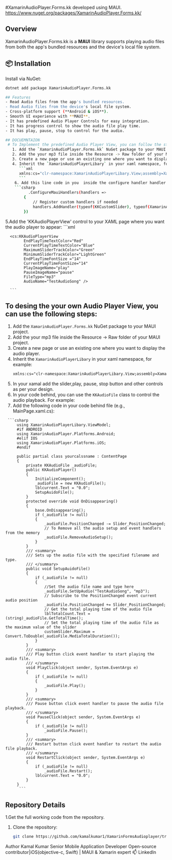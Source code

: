 #XamarinAudioPlayer.Forms.kk developed using MAUI.
https://www.nuget.org/packages/XamarinAudioPlayer.Forms.kk/

## Overview
XamarinAudioPlayer.Forms.kk is a **MAUI**  library supports playing audio files from both the app's bundled resources and the device's local file system.
## 📦 Installation

Install via NuGet:

```sh
dotnet add package XamarinAudioPlayer.Forms.kk

## Features
- Read Audio files from the app's bundled resources.
- Read Audio files from the device's local file system.
- Cross-platform support (**Android & iOS**).
- Smooth UI experience with **MAUI**.
- It has predefined Audio Player Controls for easy integration.
- It has progress control to show the audio file play time.
- It has play, pause, stop to control for the audio.

## DOCUEMNTAION 
 # To Implement the predefined Audio Player View, you can follow the steps below:
   1. Add the `XamarinAudioPlayer.Forms.kk` NuGet package to your MAUI project.
   2. Add the your mp3 file inside the Resource -> Raw folder of your MAUI project.
   3. Create a new page or use an existing one where you want to display the audio player.
   4. Inherit the `XamarinAudioPlayerLibary` in your xaml namespace, for example:
      ```xml
      xmlns:cs="clr-namespace:XamarinAudioPlayerLibary.View;assembly=XamarinAudioPlayerLibary"
      ```
    6. Add this line code in you  inside the configure handler handler in maui program.cs file:
    ```csharp
          .ConfigureMauiHandlers(handlers =>
     	{
     		// Register custom handlers if needed
     		handlers.AddHandler(typeof(KKCustomSlider), typeof(XamarinAudioPlayer.KKSliderHandler));
     	})
 ```
   5.Add the 'KKAudioPlayerView' control to your XAML page where you want the audio player to appear:
      ```xml
      
      <cs:KKAudioPlayerView 
            EndPlayTimeTextColor="Red"
            CurrentPlayTimeTextColor="Blue"
            MaximumSliderTrackColor="Green"
            MinimumSliderTrackColor="LightGreen"
            EndPlayTimeFontSize ="14"
            CurrentPlayTimeFontSize="14"
            PlayImageName="play"
            PauseImageName="pause" 
            FileType="mp3" 
            AudioName="TestAudioSong" />
            
      ```
## To desing the your own Audio Player View, you can use the following steps:
   1. Add the `XamarinAudioPlayer.Forms.kk` NuGet package to your MAUI project.
   2. Add the your mp3 file inside the Resource -> Raw folder of your MAUI project.
   3. Create a new page or use an existing one where you want to display the audio player.
   4. Inherit the `XamarinAudioPlayerLibary` in your xaml namespace, for example:
      ```xml
      xmlns:cs="clr-namespace:XamarinAudioPlayerLibary.View;assembly=XamarinAudioPlayerLibary"
      ```
   5. In your xamal add the slider,play, pause, stop button and other controls as per your design.
   6. In your code behind, you can use the `KKAudioFile` class to control the audio playback. For example:
   7. Add the following code in your code behind file (e.g., MainPage.xaml.cs):
  
     ```csharp
         using XamarinAudioPlayerLibary.ViewModel;
         #if ANDROID
         using XamarinAudioPlayer.Platforms.Android;
         #elif IOS
         using XamarinAudioPlayer.Platforms.iOS;
         #endif

         public partial class yourcalssname : ContentPage
         {
             private KKAudioFile _audioFile;
             public KKAudioPlayer()
             {
                 InitializeComponent();
                 _audioFile = new KKAudioFile(); 
                 lblcurrent.Text = "0.0";
                 SetupAuidoFile();
             }
             protected override void OnDisappearing()
             {
                 base.OnDisappearing();
                 if (_audioFile != null)
                 {
                     _audioFile.PositionChanged -= Slider_PositionChanged;
                     // To Remove all the audio setup and event handlers from the memory
                     _audioFile.RemoveAudioSetup();
                 }
             }
             /// <summary>
             /// Sets up the audio file with the specified filename and type.
             /// </summary>
             public void SetupAuidoFile()
             {
                 if (_audioFile != null)
                 {
                     //Set the audio file name and type here
                     _audioFile.SetUpAudio("TestAudioSong", "mp3");
                     // Subscribe to the PositionChanged event current audio position
                     _audioFile.PositionChanged += Slider_PositionChanged;
                     // Get the total playing time of the audio file
                     lblTotalCount.Text = (string)_audioFile.GetTotalTime();
                     // Set the total playing time of the audio file as the maximum value of the slider
                     customSlider.Maximum = Convert.ToDouble(_audioFile.MediaTotalDuration());
                 }
             }
             /// <summary>
             /// Play button click event handler to start playing the audio file.
             /// </summary>
             void PlayClick(object sender, System.EventArgs e)
             {
                 if (_audioFile != null)
                 {
                     _audioFile.Play();
                 }
             }
             /// <summary>
             /// Pause button click event handler to pause the audio file playback.
             /// </summary>
             void PauseClick(object sender, System.EventArgs e)
             {
                 if (_audioFile != null)
                     _audioFile.Pause();
             }
             /// <summary>
             /// Restart button click event handler to restart the audio file playback.
             /// </summary>
             void RestartClick(object sender, System.EventArgs e)
             {
                 if (_audioFile != null)
                     _audioFile.Restart();
                 lblcurrent.Text = "0.0";
             }
         }
          ```
## Repository Details
1.Get the full working code from the repository.
1. Clone the repository:
   ```sh
   git clone https://github.com/kamalkumar1/XamarinFormsAudioplayer/tree/develop
Author
Kamal Kumar Senior Mobile Application Developer Open-source contributor|iOS(objective-c, Swift) | MAUI & Xamarin expert 📫 LinkedIn


